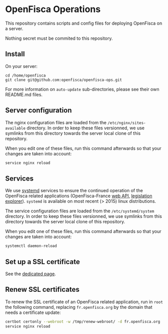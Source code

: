 # OpenFisca Operations

This repository contains scripts and config files for deploying OpenFisca on a server.

Nothing secret must be commited to this repository.

## Install

On your server:

```
cd /home/openfisca
git clone git@github.com:openfisca/openfisca-ops.git
```

For more information on `auto-update` sub-directories, please see their own README.md files.

## Server configuration

The nginx configuration files are loaded from the `/etc/nginx/sites-available` directory.
In order to keep these files versionned, we use symlinks from this directory towards the server local clone of this repository.

When you edit one of these files, run this command afterwards so that your changes are taken into account:
```sh
service nginx reload
```

## Services

We use [systemd](https://wiki.debian.org/systemd) services to ensure the continued operation of the OpenFisca related applications (OpenFisca-France [web API](https://fr.openfisca.org/api/v18), [legislation explorer](https://legislation.openfisca.fr/)). `systemd` is available on most recent (> 2015) linux distributions.

The service configuration files are loaded from the `/etc/systemd/system` directory.
In order to keep these files versionned, we use symlinks from this directory towards the server local clone of this repository.


When you edit one of these files, run this command afterwards so that your changes are taken into account:
```sh
systemctl daemon-reload
```


## Set up a SSL certificate

See the [dedicated page](guides/Set-up-SSL.md).

## Renew SSL certificates

To renew the SSL certificate of an OpenFisca related application, run in `root` the following command, replacing `fr.openfisca.org` by the domain that needs a certificate update:
```sh
certbot certonly --webroot -w /tmp/renew-webroot/ -d fr.openfisca.org
service nginx reload
```
